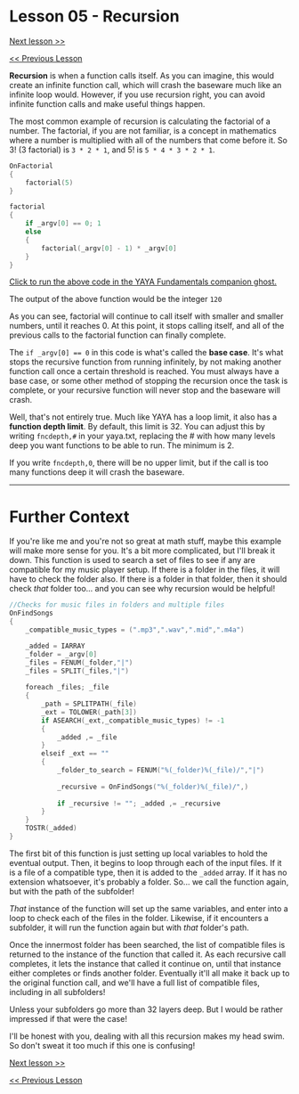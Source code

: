 # Lesson 05 - Recursion

[Next lesson >>]()

[<< Previous Lesson]()

**Recursion** is when a function calls itself. As you can imagine, this would create an infinite function call, which will crash the baseware much like an infinite loop would. However, if you use recursion right, you can avoid infinite function calls and make useful things happen.

The most common example of recursion is calculating the factorial of a number. The factorial, if you are not familiar, is a concept in mathematics where a number is multiplied with all of the numbers that come before it. So 3! (3 factorial) is `3 * 2 * 1`, and 5! is `5 * 4 * 3 * 2 * 1`.

```c
OnFactorial
{
	factorial(5)
}

factorial
{
	if _argv[0] == 0; 1
	else
	{
		factorial(_argv[0] - 1) * _argv[0]
	}
}
```

[Click to run the above code in the YAYA Fundamentals companion ghost.](https://zichqec.github.io/s-the-skeleton/jump.html?url=x-ukagaka-link%3Atype%3Devent%26ghost%3DYAYA%20Fundamentals%26info%3DOnExample.M4.L5.Factorial)

The output of the above function would be the integer `120`

As you can see, factorial will continue to call itself with smaller and smaller numbers, until it reaches 0. At this point, it stops calling itself, and all of the previous calls to the factorial function can finally complete.

The `if _argv[0] == 0` in this code is what's called the **base case**. It's what stops the recursive function from running infinitely, by not making another function call once a certain threshold is reached. You must always have a base case, or some other method of stopping the recursion once the task is complete, or your recursive function will never stop and the baseware will crash.

Well, that's not entirely true. Much like YAYA has a loop limit, it also has a **function depth limit**. By default, this limit is 32. You can adjust this by writing `fncdepth,#` in your yaya.txt, replacing the # with how many levels deep you want functions to be able to run. The minimum is 2.

If you write `fncdepth,0`, there will be no upper limit, but if the call is too many functions deep it will crash the baseware.

---

# Further Context

If you're like me and you're not so great at math stuff, maybe this example will make more sense for you. It's a bit more complicated, but I'll break it down. This function is used to search a set of files to see if any are compatible for my music player setup. If there is a folder in the files, it will have to check the folder also. If there is a folder in that folder, then it should check *that* folder too... and you can see why recursion would be helpful!

```c
//Checks for music files in folders and multiple files
OnFindSongs
{
	_compatible_music_types = (".mp3",".wav",".mid",".m4a")

	_added = IARRAY
	_folder = _argv[0]
	_files = FENUM(_folder,"|")
	_files = SPLIT(_files,"|")
	
	foreach _files; _file
	{
		_path = SPLITPATH(_file)
		_ext = TOLOWER(_path[3])
		if ASEARCH(_ext,_compatible_music_types) != -1
		{
			_added ,= _file
		}
		elseif _ext == ""
		{
			_folder_to_search = FENUM("%(_folder)%(_file)/","|")
			
			_recursive = OnFindSongs("%(_folder)%(_file)/",)
			
			if _recursive != ""; _added ,= _recursive
		}
	}
	TOSTR(_added)
}
```

The first bit of this function is just setting up local variables to hold the eventual output. Then, it begins to loop through each of the input files. If it is a file of a compatible type, then it is added to the `_added` array. If it has no extension whatsoever, it's probably a folder. So... we call the function again, but with the path of the subfolder!

*That* instance of the function will set up the same variables, and enter into a loop to check each of the files in the folder. Likewise, if it encounters a subfolder, it will run the function again but with *that* folder's path.

Once the innermost folder has been searched, the list of compatible files is returned to the instance of the function that called it. As each recursive call completes, it lets the instance that called it continue on, until that instance either completes or finds another folder. Eventually it'll all make it back up to the original function call, and we'll have a full list of compatible files, including in all subfolders!

Unless your subfolders go more than 32 layers deep. But I would be rather impressed if that were the case!

I'll be honest with you, dealing with all this recursion makes my head swim. So don't sweat it too much if this one is confusing!

[Next lesson >>]()

[<< Previous Lesson]()